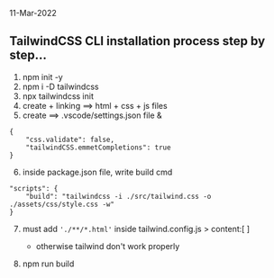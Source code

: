 11-Mar-2022

## TailwindCSS CLI installation process step by step...

1. npm init -y
2. npm i -D tailwindcss
3. npx tailwindcss init
4. create + linking ==> html + css + js files
5. create ==> .vscode/settings.json file & 
```    
{
    "css.validate": false,
    "tailwindCSS.emmetCompletions": true
}  
```     
6. inside package.json file, write build cmd 
```
"scripts": {
    "build": "tailwindcss -i ./src/tailwind.css -o ./assets/css/style.css -w"
}
```

7. must add `'./**/*.html'` inside tailwind.config.js > content:[ ]
    + otherwise tailwind don't work properly

8. npm run build 